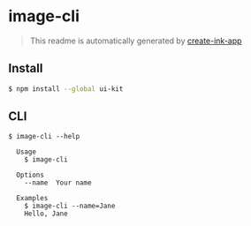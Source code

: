 # image-cli

> This readme is automatically generated by [create-ink-app](https://github.com/vadimdemedes/create-ink-app)


## Install

```bash
$ npm install --global ui-kit
```


## CLI

```
$ image-cli --help

  Usage
    $ image-cli

  Options
    --name  Your name

  Examples
    $ image-cli --name=Jane
    Hello, Jane
```
